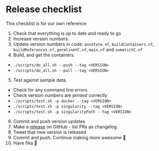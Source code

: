 # Release checklist
This checklist is for our own reference

1. Check that everything is up to date and ready to go
2. Increase version numbers.
3. Update version numbers in code: `annotate.nf`, `buildContainers.nf`, `buildReferences.nf`, `germlineVC.nf`, `main.nf` and `somaticVC.nf`
4. Build, and get the containers.
  - `./scripts/do_all.sh --push --tag <VERSION>`
  - `./scripts/do_all.sh --pull --tag <VERSION>`
5. Test against sample data.
  - Check for any command line errors
  - Check version numbers are printed correctly
  - `./scripts/test.sh -p docker --tag <VERSION>`
  - `./scripts/test.sh -p singularity --tag <VERSION>`
  - `./scripts/test.sh -p singularityPath --tag <VERSION>`
6. Commit and push version updates
7. Make a [release](https://github.com/SciLifeLab/Sarek/releases) on GitHub - list PRs as changelog.
8. Tweet that new version is released
9. Commit and push. Continue making more awesome :metal:
10. Have fika :cake:

